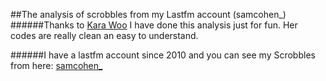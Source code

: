 ##The analysis of scrobbles from my Lastfm account (samcohen_)
######Thanks to [Kara Woo](https://github.com/karawoo) I have done this analysis just for fun. Her codes are really clean an easy to understand.

######I have a lastfm account since 2010 and you can see my Scrobbles from here: [samcohen_](http://www.last.fm/user/samcohen_)






